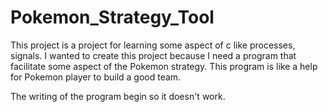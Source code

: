# Pokemon_Strategy_Tool

This project is a project for learning some aspect of c like processes, signals.
I wanted to create this project because I need a program that facilitate some aspect of the Pokemon strategy.
This program is like a help for Pokemon player to build a good team.

The writing of the program begin so it doesn't work.
